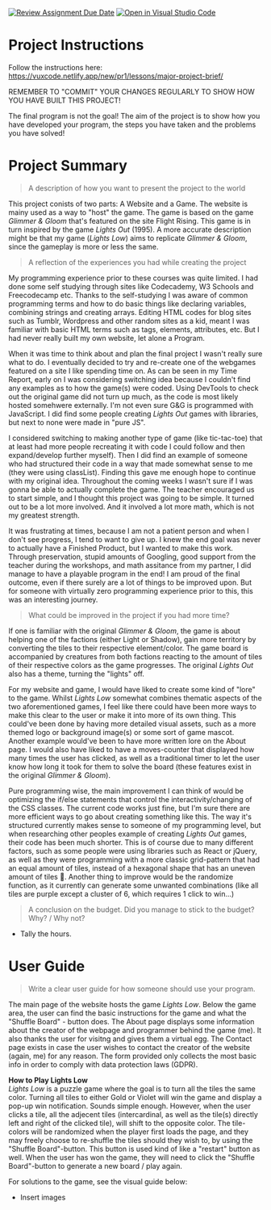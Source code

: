 [![Review Assignment Due Date](https://classroom.github.com/assets/deadline-readme-button-22041afd0340ce965d47ae6ef1cefeee28c7c493a6346c4f15d667ab976d596c.svg)](https://classroom.github.com/a/zon3mdIg)
[![Open in Visual Studio Code](https://classroom.github.com/assets/open-in-vscode-2e0aaae1b6195c2367325f4f02e2d04e9abb55f0b24a779b69b11b9e10269abc.svg)](https://classroom.github.com/online_ide?assignment_repo_id=18830861&assignment_repo_type=AssignmentRepo)
# Project Instructions
Follow the instructions here: https://vuxcode.netlify.app/new/pr1/lessons/major-project-brief/

REMEMBER TO "COMMIT" YOUR CHANGES REGULARLY TO SHOW HOW YOU HAVE BUILT THIS PROJECT! 

The final program is not the goal! The aim of the project is to show how you have developed your program, the steps you have taken and the problems you have solved!

# Project Summary

> A description of how you want to present the project to the world <br>

This project conists of two parts: A Website and a Game. The website is mainy used as a way to "host" the game. The game is based on the game *Glimmer & Gloom* that's featured on the site Flight Rising. This game is in turn inspired by the game *Lights Out* (1995). A more accurate description might be that my game (*Lights Low*) aims to replicate *Glimmer & Gloom*, since the gameplay is more or less the same. 

> A reflection of the experiences you had while creating the project <br>

My programming experience prior to these courses was quite limited. I had done some self studying through sites like Codecademy, W3 Schools and Freecodecamp etc. Thanks to the self-studying I was aware of common programming terms and how to do basic things like declaring variables, combining strings and creating arrays. Editing HTML codes for blog sites such as Tumblr, Wordpress and other random sites as a kid, meant I was familiar with basic HTML terms such as tags, elements, attributes, etc. But I had never really built my own website, let alone a Program. 

When it was time to think about and plan the final project I wasn't really sure what to do. I eventually decided to try and re-create one of the webgames featured on a site I like spending time on. As can be seen in my Time Report, early on I was considering switching idea because I couldn't find any examples as to how the game(s) were coded. Using DevTools to check out the original game did not turn up much, as the code is most likely hosted somehwere externally. I'm not even sure G&G is programmed with JavaScript. I did find some people creating *Lights Out* games with libraries, but next to none were made in "pure JS".

I considered switching to making another type of game (like tic-tac-toe) that at least had more people recreating it with code I could follow and then expand/develop further myself). Then I did find an example of someone who had structured their code in a way that made somewhat sense to me (they were using classList). Finding this gave me enough hope to continue with my original idea. Throughout the coming weeks I wasn't sure if I was gonna be able to actually complete the game. The teacher encouraged us to start simple, and I thought this project was going to be simple. It turned out to be a lot more involved. And it involved a lot more math, which is not my greatest strength.

It was frustrating at times, because I am not a patient person and when I don't see progress, I tend to want to give up. I knew the end goal was never to actually have a Finished Product, but I wanted to make this work. Through preservation, stupid amounts of Googling, good support from the teacher during the workshops, and math assitance from my partner, I did manage to have a playable program in the end! I am proud of the final outcome, even if there surely are a lot of things to be improved upon. But for someone with virtually zero programming experience prior to this, this was an interesting journey. 

> What could be improved in the project if you had more time? <br>

If one is familiar with the original *Glimmer & Gloom*, the game is about helping one of the factions (either Light or Shadow), gain more territory by converting the tiles to their respective element/color. The game board is accompanied by creatures from both factions reacting to the amount of tiles of their respective colors as the game progresses. The original *Lights Out* also has a theme, turning the "lights" off.

For my website and game, I would have liked to create some kind of "lore" to the game. Whilst *Lights Low* somewhat combines thematic aspects of the two aforementioned games, I feel like there could have been more ways to make this clear to the user or make it into more of its own thing. This could've been done by having more detailed visual assets, such as a more themed logo or background image(s) or some sort of game mascot. Another example would've been to have more written lore on the About page. I would also have liked to have a moves-counter that displayed how many times the user has clicked, as well as a traditional timer to let the user know how long it took for them to solve the board (these features exist in the original *Glimmer & Gloom*).
  
Pure programming wise, the main improvement I can think of would be optimizing the if/else statements that control the interactivity/changing of the CSS classes. The current code works just fine, but I'm sure there are more efficient ways to go about creating something like this. The way it's structured currently makes sense to someone of my programming level, but when researching other peoples example of creating *Lights Out* games, their code has been much shorter. This is of course due to many different factors, such as some people were using libraries such as React or jQuery, as well as they were programming with a more classic grid-pattern that had an equal amount of tiles, instead of a hexagonal shape that has an uneven amount of tiles 🤡. Another thing to improve would be the randomize function, as it currently can generate some unwanted combinations (like all tiles are purple except a cluster of 6, which requires 1 click to win...)

> A conclusion on the budget. Did you manage to stick to the budget? Why? / Why not? <br>

- Tally the hours.

# User Guide

> Write a clear user guide for how someone should use your program.

The main page of the website hosts the game *Lights Low*. Below the game area, the user can find the basic instructions for the game and what the "Shuffle Board" - button does. The About page displays some information about the creator of the webpage and programmer behind the game (me). It also thanks the user for visitng and gives them a virtual egg. The Contact page exists in case the user wishes to contact the creator of the website (again, me) for any reason. The form provided only collects the most basic info in order to comply with data protection laws (GDPR).

**How to Play Lights Low** <br>
*Lights Low* is a puzzle game where the goal is to turn all the tiles the same color. Turning all tiles to either Gold or Violet will win the game and display a pop-up win notification. Sounds simple enough. However, when the user clicks a tile, all the adjecent tiles (intercardinal, as well as the tile(s) directly left and right of the clicked tile), will shift to the opposite color. The tile-colors will be randomized when the player first loads the page, and they may freely choose to re-shuffle the tiles should they wish to, by using the "Shuffle Board"-button. This button is used kind of like a "restart" button as well. When the user has won the game, they will need to click the "Shuffle Board"-button to generate a new board / play again. 

For solutions to the game, see the visual guide below:

 - Insert images


